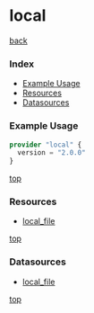 # local

[back](../)

### Index

- [Example Usage](#example-usage)
- [Resources](#resources)
- [Datasources](#datasources)

### Example Usage

```terraform
provider "local" {
  version = "2.0.0"
}
```

[top](#index)

### Resources


- [local_file](./r/local_file.md)


[top](#index)

### Datasources


- [local_file](./d/local_file.md)


[top](#index)